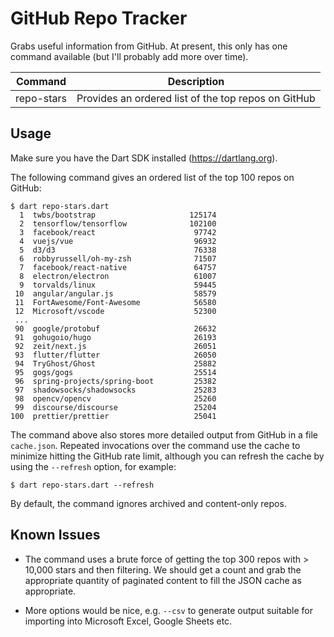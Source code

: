 # GitHub Repo Tracker
Grabs useful information from GitHub. At present, this only has one command 
available (but I'll probably add more over time).

| Command    | Description                                         |
|------------|-----------------------------------------------------|
| repo-stars | Provides an ordered list of the top repos on GitHub |

## Usage
Make sure you have the Dart SDK installed (https://dartlang.org). 

The following command gives an ordered list of the top 100 repos on GitHub:

```
$ dart repo-stars.dart
  1  twbs/bootstrap                     125174
  2  tensorflow/tensorflow              102100
  3  facebook/react                      97742
  4  vuejs/vue                           96932
  5  d3/d3                               76338
  6  robbyrussell/oh-my-zsh              71507
  7  facebook/react-native               64757
  8  electron/electron                   61007
  9  torvalds/linux                      59445
 10  angular/angular.js                  58579
 11  FortAwesome/Font-Awesome            56580
 12  Microsoft/vscode                    52300
 ...
 90  google/protobuf                     26632
 91  gohugoio/hugo                       26193
 92  zeit/next.js                        26051
 93  flutter/flutter                     26050
 94  TryGhost/Ghost                      25882
 95  gogs/gogs                           25514
 96  spring-projects/spring-boot         25382
 97  shadowsocks/shadowsocks             25283
 98  opencv/opencv                       25260
 99  discourse/discourse                 25204
100  prettier/prettier                   25041
```

The command above also stores more detailed output from GitHub in a file
`cache.json`. Repeated invocations over the command use the cache to minimize
hitting the GitHub rate limit, although you can refresh the cache by using the 
`--refresh` option, for example:

```
$ dart repo-stars.dart --refresh
```

By default, the command ignores archived and content-only repos. 

## Known Issues

- The command uses a brute force of getting the top 300 repos with > 10,000
stars and then filtering. We should get a count and grab the appropriate
quantity of paginated content to fill the JSON cache as appropriate.

- More options would be nice, e.g. `--csv` to generate output suitable for 
importing into Microsoft Excel, Google Sheets etc.